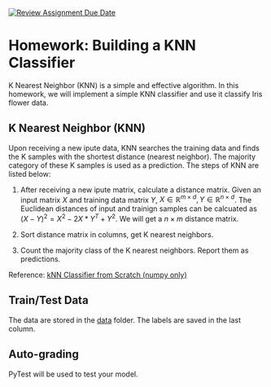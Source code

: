 [![Review Assignment Due Date](https://classroom.github.com/assets/deadline-readme-button-24ddc0f5d75046c5622901739e7c5dd533143b0c8e959d652212380cedb1ea36.svg)](https://classroom.github.com/a/yeab0ulr)
# Homework: Building a KNN Classifier

K Nearest Neighbor (KNN) is a simple and effective algorithm. In this homework, we will implement a simple KNN classifier and use it classify Iris flower data. 

## K Nearest Neighbor (KNN)

Upon receiving a new ipute data, KNN searches the training data and finds the K samples with the shortest distance (nearest neighbor). The majority category of these K samples is used as a prediction. The steps of KNN are listed below:

1. After receiving a new ipute matrix, calculate a distance matrix.
   Given an input matrix $X$ and training data matrix $Y$, $X \in \mathbb{R}^{m \times d}, Y \in \mathbb{R}^{n \times d}$. The Euclidean distances of input and trainign samples can be calcuated as $(X - Y)^2=X^2 - 2X*Y^T + Y^2$. We will get a $n \times m$ distance matrix.

2. Sort distance matrix in columns, get K nearest neighbors.

3. Count the majority class of the K nearest neighbors. Report them as predictions.

Reference: [kNN Classifier from Scratch (numpy only)](https://nycdatascience.com/blog/student-works/machine-learning/knn-classifier-from-scratch-numpy-only/) 

## Train/Test Data

The data are stored in the [data](./data) folder. The labels are saved in the last column.

## Auto-grading

PyTest will be used to test your model. 
